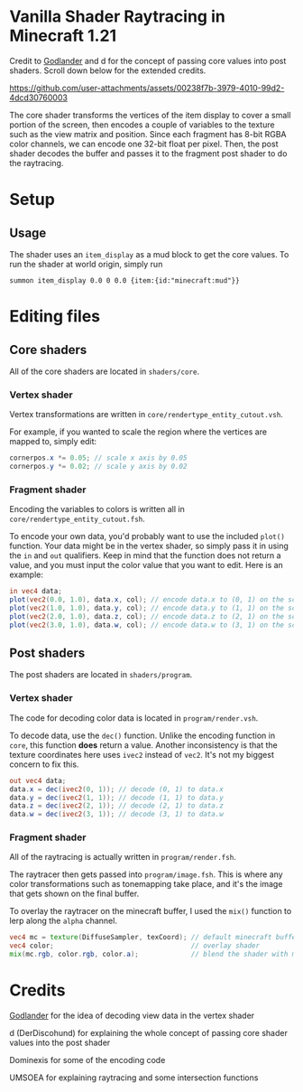 # Vanilla Shader Raytracing in Minecraft 1.21
Credit to [Godlander](https://github.com/Godlander/raytracing) and d for the concept of passing core values into post shaders. Scroll down below for the extended credits.

https://github.com/user-attachments/assets/00238f7b-3979-4010-99d2-4dcd30760003

The core shader transforms the vertices of the item display to cover a small portion of the screen, then encodes a couple of variables to the texture such as the view matrix and position. Since each fragment has 8-bit RGBA color channels, we can encode one 32-bit float per pixel. Then, the post shader decodes the buffer and passes it to the fragment post shader to do the raytracing.

# Setup
## Usage
The shader uses an `item_display` as a mud block to get the core values. To run the shader at world origin, simply run
```mcfunction
summon item_display 0.0 0 0.0 {item:{id:"minecraft:mud"}}
```

# Editing files
## Core shaders
All of the core shaders are located in `shaders/core`.
### Vertex shader
Vertex transformations are written in  `core/rendertype_entity_cutout.vsh`.

For example, if you wanted to scale the region where the vertices are mapped to, simply edit:
```glsl
cornerpos.x *= 0.05; // scale x axis by 0.05
cornerpos.y *= 0.02; // scale y axis by 0.02
```
### Fragment shader
Encoding the variables to colors is written all in `core/rendertype_entity_cutout.fsh`.

To encode your own data, you'd probably want to use the included `plot()` function. Your data might be in the vertex shader, so simply pass it in using the `in` and `out` qualifiers. Keep in mind that the function does not return a value, and you must input the color value that you want to edit. Here is an example:
```glsl
in vec4 data;
plot(vec2(0.0, 1.0), data.x, col); // encode data.x to (0, 1) on the screen
plot(vec2(1.0, 1.0), data.y, col); // encode data.y to (1, 1) on the screen
plot(vec2(2.0, 1.0), data.z, col); // encode data.z to (2, 1) on the screen
plot(vec2(3.0, 1.0), data.w, col); // encode data.w to (3, 1) on the screen
```

## Post shaders
The post shaders are located in `shaders/program`.
### Vertex shader
The code for decoding color data is located in `program/render.vsh`.

To decode data, use the `dec()` function. Unlike the encoding function in `core`, this function **does** return a value. Another inconsistency is that the texture coordinates here uses `ivec2` instead of `vec2`. It's not my biggest concern to fix this.
```glsl
out vec4 data;
data.x = dec(ivec2(0, 1)); // decode (0, 1) to data.x
data.y = dec(ivec2(1, 1)); // decode (1, 1) to data.y
data.z = dec(ivec2(2, 1)); // decode (2, 1) to data.z
data.w = dec(ivec2(3, 1)); // decode (3, 1) to data.w
```
### Fragment shader
All of the raytracing is actually written in `program/render.fsh`.

The raytracer then gets passed into `program/image.fsh`. This is where any color transformations such as tonemapping take place, and it's the image that gets shown on the final buffer.

To overlay the raytracer on the minecraft buffer, I used the `mix()` function to lerp along the `alpha` channel.
```glsl
vec4 mc = texture(DiffuseSampler, texCoord); // default minecraft buffer
vec4 color;                                  // overlay shader
mix(mc.rgb, color.rgb, color.a);             // blend the shader with minecraft
```

# Credits
[Godlander](https://github.com/Godlander/raytracing) for the idea of decoding view data in the vertex shader

d (DerDiscohund) for explaining the whole concept of passing core shader values into the post shader

Dominexis for some of the encoding code

UMSOEA for explaining raytracing and some intersection functions